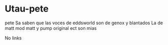 # Utau-pete
pete
Sa saben que las voces de 
eddsworld son de genox y blantados
La de matt mod matt y pump original ect son mias

No links

